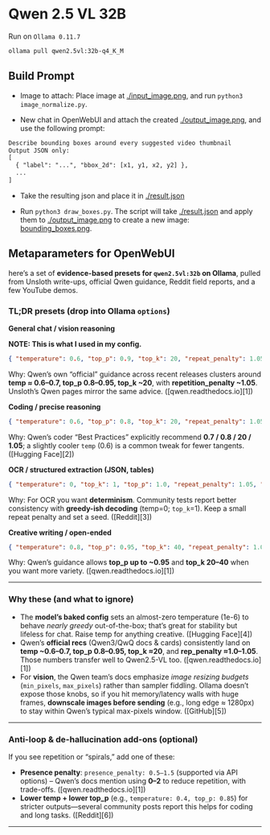 # Qwen 2.5 VL 32B

Run on `Ollama 0.11.7`

```sh
ollama pull qwen2.5vl:32b-q4_K_M
```

## Build Prompt

- Image to attach: Place image at [./input_image.png](./input_image.png), and run `python3 image_normalize.py`.

- New chat in OpenWebUI and attach the created [./output_image.png](./output_image.png), and use the following prompt:

```txt
Describe bounding boxes around every suggested video thumbnail
Output JSON only:
[
  { "label": "...", "bbox_2d": [x1, y1, x2, y2] },
  ...
]
```

- Take the resulting json and place it in [./result.json](./result.json)

- Run `python3 draw_boxes.py`. The script will take [./result.json](./result.json) and apply them to [./output_image.png](./output_image.png) to create a new image: [bounding_boxes.png](./bounding_boxes.png).


## Metaparameters for OpenWebUI

here’s a set of **evidence-based presets for `qwen2.5vl:32b` on Ollama**, pulled from Unsloth write-ups, official Qwen guidance, Reddit field reports, and a few YouTube demos.

### TL;DR presets (drop into Ollama `options`)

**General chat / vision reasoning**

**NOTE: This is what I used in my config.**

```json
{ "temperature": 0.6, "top_p": 0.9, "top_k": 20, "repeat_penalty": 1.05, "num_ctx": 18432, "num_predict": -1 }
```

Why: Qwen’s own “official” guidance across recent releases clusters around **temp ≈ 0.6–0.7, top\_p 0.8–0.95, top\_k \~20**, with **repetition\_penalty \~1.05**. Unsloth’s Qwen pages mirror the same advice. ([qwen.readthedocs.io][1])

**Coding / precise reasoning**

```json
{ "temperature": 0.6, "top_p": 0.8, "top_k": 20, "repeat_penalty": 1.05, "num_ctx": 18432, "num_predict": -1 }
```

Why: Qwen’s coder “Best Practices” explicitly recommend **0.7 / 0.8 / 20 / 1.05**; a slightly cooler `temp` (0.6) is a common tweak for fewer tangents. ([Hugging Face][2])

**OCR / structured extraction (JSON, tables)**

```json
{ "temperature": 0, "top_k": 1, "top_p": 1.0, "repeat_penalty": 1.05, "seed": 7, "num_ctx": 18432, "num_predict": 800 }
```

Why: For OCR you want **determinism**. Community tests report better consistency with **greedy-ish decoding** (temp=0; `top_k`=1). Keep a small repeat penalty and set a seed. ([Reddit][3])

**Creative writing / open-ended**

```json
{ "temperature": 0.8, "top_p": 0.95, "top_k": 40, "repeat_penalty": 1.05, "num_ctx": 18432, "num_predict": 800 }
```

Why: Qwen’s guidance allows **top\_p up to \~0.95** and **top\_k 20–40** when you want more variety. ([qwen.readthedocs.io][1])

---

### Why these (and what to ignore)

* The **model’s baked config** sets an almost-zero temperature (1e-6) to behave *nearly greedy* out-of-the-box; that’s great for stability but lifeless for chat. Raise temp for anything creative. ([Hugging Face][4])
* Qwen’s **official recs** (Qwen3/QwQ docs & cards) consistently land on **temp \~0.6–0.7, top\_p 0.8–0.95, top\_k ≈20**, and **rep\_penalty ≈1.0–1.05**. Those numbers transfer well to Qwen2.5-VL too. ([qwen.readthedocs.io][1])
* For **vision**, the Qwen team’s docs emphasize *image resizing budgets* (`min_pixels`, `max_pixels`) rather than sampler fiddling. Ollama doesn’t expose those knobs, so if you hit memory/latency walls with huge frames, **downscale images before sending** (e.g., long edge ≈ 1280px) to stay within Qwen’s typical max-pixels window. ([GitHub][5])

---

### Anti-loop & de-hallucination add-ons (optional)

If you see repetition or “spirals,” add one of these:

* **Presence penalty**: `presence_penalty: 0.5–1.5` (supported via API options) – Qwen’s docs mention using **0–2** to reduce repetition, with trade-offs. ([qwen.readthedocs.io][1])
* **Lower temp + lower top\_p** (e.g., `temperature: 0.4, top_p: 0.85`) for stricter outputs—several community posts report this helps for coding and long tasks. ([Reddit][6])

---

